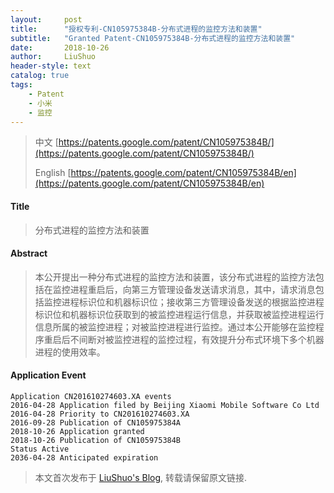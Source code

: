 ```yaml
---
layout:     post
title:      "授权专利-CN105975384B-分布式进程的监控方法和装置"
subtitle:   "Granted Patent-CN105975384B-分布式进程的监控方法和装置"
date:       2018-10-26
author:     LiuShuo
header-style: text
catalog: true
tags:
    - Patent
    - 小米
    - 监控
---
```

> 中文 [https://patents.google.com/patent/CN105975384B/](https://patents.google.com/patent/CN105975384B/)
>
> English [https://patents.google.com/patent/CN105975384B/en](https://patents.google.com/patent/CN105975384B/en)

#### Title
> 分布式进程的监控方法和装置










#### Abstract
> 本公开提出一种分布式进程的监控方法和装置，该分布式进程的监控方法包括在监控进程重启后，向第三方管理设备发送请求消息，其中，请求消息包括监控进程标识位和机器标识位；接收第三方管理设备发送的根据监控进程标识位和机器标识位获取到的被监控进程运行信息，并获取被监控进程运行信息所属的被监控进程；对被监控进程进行监控。通过本公开能够在监控程序重启后不间断对被监控进程的监控过程，有效提升分布式环境下多个机器进程的使用效率。










#### Application Event
```
Application CN201610274603.XA events 
2016-04-28 Application filed by Beijing Xiaomi Mobile Software Co Ltd
2016-04-28 Priority to CN201610274603.XA
2016-09-28 Publication of CN105975384A
2018-10-26 Application granted
2018-10-26 Publication of CN105975384B
Status Active
2036-04-28 Anticipated expiration
```
> 本文首次发布于 [LiuShuo's Blog](https://liushuo.me), 
转载请保留原文链接.

